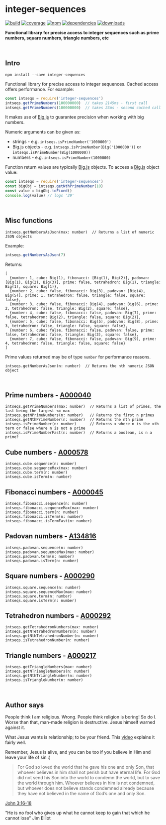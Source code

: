 # integer-sequences

[![build](https://img.shields.io/travis/danday74/integer-sequences/master.svg?label=linux)](https://travis-ci.org/danday74/integer-sequences)
[![coverage](https://coveralls.io/repos/github/danday74/integer-sequences/badge.svg)](https://coveralls.io/github/danday74/integer-sequences)
[![npm](https://img.shields.io/npm/v/integer-sequences.svg)](https://www.npmjs.com/package/integer-sequences)
[![dependencies](https://david-dm.org/danday74/integer-sequences/status.svg)](https://david-dm.org/danday74/integer-sequences)
[![downloads](https://img.shields.io/npm/dm/integer-sequences.svg)](https://www.npmjs.com/package/integer-sequences)

**Functional library for precise access to integer sequences such as prime numbers, square numbers, triangle numbers, etc**





<br>

## Intro

`npm install --save integer-sequences`

Functional library for precise access to integer sequences. Cached access offers performance. For example:

```javascript 1.7
const intseqs = require('integer-sequences')
intseqs.getPrimeNumbers(100000000)  // takes 2145ms - first call
intseqs.getPrimeNumbers(100000000)  // takes 23ms - second cached call
```

It makes use of [Big.js](http://mikemcl.github.io/big.js) to guarantee precision when working with big numbers.

Numeric arguments can be given as:
 
* strings - e.g. `intseqs.isPrimeNumber('1000000')`
* Big.js objects - e.g. `intseqs.isPrimeNumber(Big('1000000'))` or `intseqs.isPrimeNumber(Big(1000000))`
* numbers - e.g. `intseqs.isPrimeNumber(1000000)`

Function return values are typically [Big.js](http://mikemcl.github.io/big.js) objects. To access a [Big.js](http://mikemcl.github.io/big.js) object value:

```javascript 1.7
const intseqs = require('integer-sequences')
const bigObj = intseqs.getNthPrimeNumber(10)
const value = bigObj.toFixed()
console.log(value) // logs '29'
```





<br>

## Misc functions

```
intseqs.getNumbersAsJson(max: number)  // Returns a list of numeric JSON objects
```

Example:

```javascript 1.7
intseqs.getNumbersAsJson(7)
```

Returns:

```metadata json
[
  {number: 1, cube: Big(1), fibonacci: [Big(1), Big(2)], padovan: [Big(1), Big(2), Big(3)], prime: false, tetrahedron: Big(1), triangle: Big(1), square: Big(1)},
  {number: 2, cube: false, fibonacci: Big(3), padovan: [Big(4), Big(5)], prime: 1, tetrahedron: false, triangle: false, square: false},
  {number: 3, cube: false, fibonacci: Big(4), padovan: Big(6), prime: 2, tetrahedron: false, triangle: Big(2), square: false},
  {number: 4, cube: false, fibonacci: false, padovan: Big(7), prime: false, tetrahedron: Big(2), triangle: false, square: Big(2)},
  {number: 5, cube: false, fibonacci: Big(5), padovan: Big(8), prime: 3, tetrahedron: false, triangle: false, square: false},
  {number: 6, cube: false, fibonacci: false, padovan: false, prime: false, tetrahedron: false, triangle: Big(3), square: false},
  {number: 7, cube: false, fibonacci: false, padovan: Big(9), prime: 4, tetrahedron: false, triangle: false, square: false}
]
```

Prime values returned may be of type `number` for performance reasons.

```
intseqs.getNumberAsJson(n: number)  // Returns the nth numeric JSON object
```





<br>

## Prime numbers - [A000040](https://oeis.org/A000040)

```
intseqs.getPrimeNumbers(max: number)  // Returns a list of primes, the last being the largest <= max
intseqs.getNPrimeNumbers(n: number)   // Returns the first n primes
intseqs.getNthPrimeNumber(n: number)  // Returns the nth prime
intseqs.isPrimeNumber(n: number)      // Returns x where n is the xth term or false where n is not a prime
intseqs.isPrimeNumberFast(n: number)  // Returns a boolean, is n a prime?
```

## Cube numbers - [A000578](https://oeis.org/A000578)

```
intseqs.cube.sequence(n: number)
intseqs.cube.sequenceMax(max: number)
intseqs.cube.term(n: number)
intseqs.cube.isTerm(n: number)
```

## Fibonacci numbers - [A000045](https://oeis.org/A000045)

```
intseqs.fibonacci.sequence(n: number)
intseqs.fibonacci.sequenceMax(max: number)
intseqs.fibonacci.term(n: number)
intseqs.fibonacci.isTerm(n: number)
intseqs.fibonacci.isTermFast(n: number)
```

## Padovan numbers - [A134816](https://oeis.org/A134816)

```
intseqs.padovan.sequence(n: number)
intseqs.padovan.sequenceMax(max: number)
intseqs.padovan.term(n: number)
intseqs.padovan.isTerm(n: number)
```

## Square numbers - [A000290](https://oeis.org/A000290)

```
intseqs.square.sequence(n: number)
intseqs.square.sequenceMax(max: number)
intseqs.square.term(n: number)
intseqs.square.isTerm(n: number)
```

## Tetrahedron numbers - [A000292](https://oeis.org/A000292)

```
intseqs.getTetrahedronNumbers(max: number)
intseqs.getNTetrahedronNumbers(n: number)
intseqs.getNthTetrahedronNumber(n: number)
intseqs.isTetrahedronNumber(n: number)
```

## Triangle numbers - [A000217](https://oeis.org/A000217)

```
intseqs.getTriangleNumbers(max: number)
intseqs.getNTriangleNumbers(n: number)
intseqs.getNthTriangleNumber(n: number)
intseqs.isTriangleNumber(n: number)
```





<br>

## Author says

People think I am religious. Wrong. People think religion is boring! So do I. Worse than that, man-made religion is destructive. Jesus himself warned against it.

What Jesus wants is relationship; to be your friend. This [video](https://www.youtube.com/watch?v=1IAhDGYlpqY) explains it fairly well.

Remember, Jesus is alive, and you can be too if you believe in Him and leave your life of sin :)

> For God so loved the world that he gave his one and only Son, that whoever believes in him shall not perish but have eternal life. For God did not send his Son into the world to condemn the world, but to save the world through him. Whoever believes in him is not condemned, but whoever does not believe stands condemned already because they have not believed in the name of God’s one and only Son.

[John 3:16-18](https://www.bible.com/en-GB/bible/111/JHN.3.16-18.niv)

"He is no fool who gives up what he cannot keep to gain that which he cannot lose" Jim Elliot


